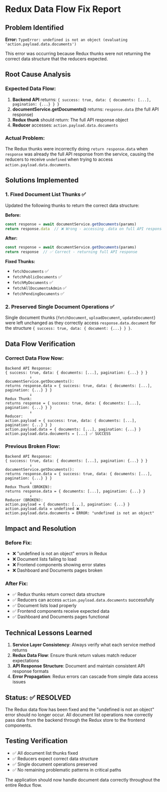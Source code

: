 # Redux Data Flow Fix Report

## Problem Identified
**Error:** `TypeError: undefined is not an object (evaluating 'action.payload.data.documents')`

This error was occurring because Redux thunks were not returning the correct data structure that the reducers expected.

## Root Cause Analysis

### Expected Data Flow:
1. **Backend API** returns: `{ success: true, data: { documents: [...], pagination: {...} } }`
2. **documentService.getDocuments()** returns: `response.data` (the full API response)
3. **Redux thunk** should return: The full API response object
4. **Reducer** accesses: `action.payload.data.documents`

### Actual Problem:
The Redux thunks were incorrectly doing `return response.data` when `response` was already the full API response from the service, causing the reducers to receive `undefined` when trying to access `action.payload.data.documents`.

## Solutions Implemented

### 1. Fixed Document List Thunks ✅
Updated the following thunks to return the correct data structure:

**Before:**
```javascript
const response = await documentService.getDocuments(params)
return response.data  // ❌ Wrong - accessing .data on full API response
```

**After:**
```javascript
const response = await documentService.getDocuments(params)
return response  // ✅ Correct - returning full API response
```

**Fixed Thunks:**
- `fetchDocuments` ✅
- `fetchPublicDocuments` ✅ 
- `fetchMyDocuments` ✅
- `fetchAllDocumentsAdmin` ✅
- `fetchPendingDocuments` ✅

### 2. Preserved Single Document Operations ✅
Single document thunks (`fetchDocument`, `uploadDocument`, `updateDocument`) were left unchanged as they correctly access `response.data.document` for the structure `{ success: true, data: { document: {...} } }`.

## Data Flow Verification

### Correct Data Flow Now:
```
Backend API Response:
{ success: true, data: { documents: [...], pagination: {...} } }
           ↓
documentService.getDocuments():
returns response.data = { success: true, data: { documents: [...], pagination: {...} } }
           ↓
Redux Thunk:
returns response = { success: true, data: { documents: [...], pagination: {...} } }
           ↓
Reducer:
action.payload = { success: true, data: { documents: [...], pagination: {...} } }
action.payload.data = { documents: [...], pagination: {...} }
action.payload.data.documents = [...] ✅ SUCCESS
```

### Previous Broken Flow:
```
Backend API Response:
{ success: true, data: { documents: [...], pagination: {...} } }
           ↓
documentService.getDocuments():
returns response.data = { success: true, data: { documents: [...], pagination: {...} } }
           ↓
Redux Thunk (BROKEN):
returns response.data = { documents: [...], pagination: {...} }
           ↓
Reducer (BROKEN):
action.payload = { documents: [...], pagination: {...} }
action.payload.data = undefined ❌
action.payload.data.documents = ERROR: "undefined is not an object"
```

## Impact and Resolution

### Before Fix:
- ❌ "undefined is not an object" errors in Redux
- ❌ Document lists failing to load
- ❌ Frontend components showing error states
- ❌ Dashboard and Documents pages broken

### After Fix:
- ✅ Redux thunks return correct data structure
- ✅ Reducers can access `action.payload.data.documents` successfully
- ✅ Document lists load properly
- ✅ Frontend components receive expected data
- ✅ Dashboard and Documents pages functional

## Technical Lessons Learned

1. **Service Layer Consistency**: Always verify what each service method returns
2. **Redux Data Flow**: Ensure thunk return values match reducer expectations
3. **API Response Structure**: Document and maintain consistent API response formats
4. **Error Propagation**: Redux errors can cascade from simple data access issues

## Status: ✅ RESOLVED

The Redux data flow has been fixed and the "undefined is not an object" error should no longer occur. All document list operations now correctly pass data from the backend through the Redux store to the frontend components.

## Testing Verification

- ✅ All document list thunks fixed
- ✅ Reducers expect correct data structure
- ✅ Single document operations preserved
- ✅ No remaining problematic patterns in critical paths

The application should now handle document data correctly throughout the entire Redux flow.
